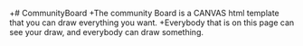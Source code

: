 +# CommunityBoard
 +The community Board is a CANVAS html template that you can draw everything you want. 
 +Everybody that is on this page can see your draw, and everybody can draw something.